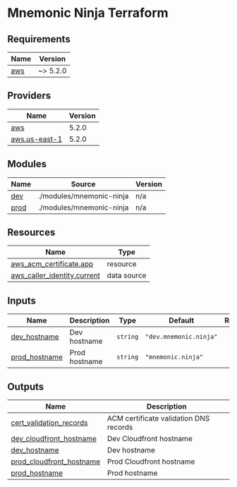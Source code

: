 # Mnemonic Ninja Terraform

<!-- BEGINNING OF PRE-COMMIT-TERRAFORM DOCS HOOK -->
## Requirements

| Name | Version |
|------|---------|
| <a name="requirement_aws"></a> [aws](#requirement\_aws) | ~> 5.2.0 |

## Providers

| Name | Version |
|------|---------|
| <a name="provider_aws"></a> [aws](#provider\_aws) | 5.2.0 |
| <a name="provider_aws.us-east-1"></a> [aws.us-east-1](#provider\_aws.us-east-1) | 5.2.0 |

## Modules

| Name | Source | Version |
|------|--------|---------|
| <a name="module_dev"></a> [dev](#module\_dev) | ./modules/mnemonic-ninja | n/a |
| <a name="module_prod"></a> [prod](#module\_prod) | ./modules/mnemonic-ninja | n/a |

## Resources

| Name | Type |
|------|------|
| [aws_acm_certificate.app](https://registry.terraform.io/providers/hashicorp/aws/latest/docs/resources/acm_certificate) | resource |
| [aws_caller_identity.current](https://registry.terraform.io/providers/hashicorp/aws/latest/docs/data-sources/caller_identity) | data source |

## Inputs

| Name | Description | Type | Default | Required |
|------|-------------|------|---------|:--------:|
| <a name="input_dev_hostname"></a> [dev\_hostname](#input\_dev\_hostname) | Dev hostname | `string` | `"dev.mnemonic.ninja"` | no |
| <a name="input_prod_hostname"></a> [prod\_hostname](#input\_prod\_hostname) | Prod hostname | `string` | `"mnemonic.ninja"` | no |

## Outputs

| Name | Description |
|------|-------------|
| <a name="output_cert_validation_records"></a> [cert\_validation\_records](#output\_cert\_validation\_records) | ACM certificate validation DNS records |
| <a name="output_dev_cloudfront_hostname"></a> [dev\_cloudfront\_hostname](#output\_dev\_cloudfront\_hostname) | Dev Cloudfront hostname |
| <a name="output_dev_hostname"></a> [dev\_hostname](#output\_dev\_hostname) | Dev hostname |
| <a name="output_prod_cloudfront_hostname"></a> [prod\_cloudfront\_hostname](#output\_prod\_cloudfront\_hostname) | Prod Cloudfront hostname |
| <a name="output_prod_hostname"></a> [prod\_hostname](#output\_prod\_hostname) | Prod hostname |
<!-- END OF PRE-COMMIT-TERRAFORM DOCS HOOK -->
